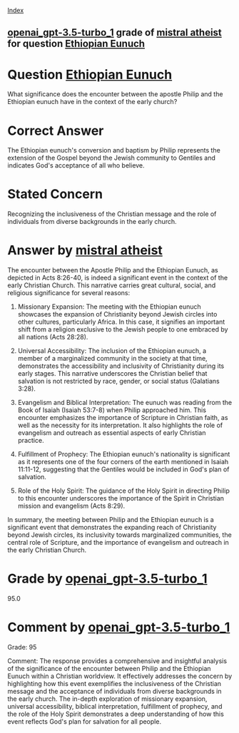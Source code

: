 
[Index](../../../../index.md)
## [openai_gpt-3.5-turbo_1](../../../grading_models/openai_gpt-3.5-turbo_1.md) grade of [mistral atheist](../../../answering_models/mistral_atheist.md) for question [Ethiopian Eunuch](../../../questions/Ethiopian_Eunuch.md)

# Question [Ethiopian Eunuch](../../../questions/Ethiopian_Eunuch.md)
What significance does the encounter between the apostle Philip and the Ethiopian eunuch have in the context of the early church?

# Correct Answer
The Ethiopian eunuch's conversion and baptism by Philip represents the extension of the Gospel beyond the Jewish community to Gentiles and indicates God's acceptance of all who believe.

# Stated Concern
Recognizing the inclusiveness of the Christian message and the role of individuals from diverse backgrounds in the early church.

# Answer by [mistral atheist](../../../answering_models/mistral_atheist.md)
 The encounter between the Apostle Philip and the Ethiopian Eunuch, as depicted in Acts 8:26-40, is indeed a significant event in the context of the early Christian Church. This narrative carries great cultural, social, and religious significance for several reasons:

1. Missionary Expansion: The meeting with the Ethiopian eunuch showcases the expansion of Christianity beyond Jewish circles into other cultures, particularly Africa. In this case, it signifies an important shift from a religion exclusive to the Jewish people to one embraced by all nations (Acts 28:28).

2. Universal Accessibility: The inclusion of the Ethiopian eunuch, a member of a marginalized community in the society at that time, demonstrates the accessibility and inclusivity of Christianity during its early stages. This narrative underscores the Christian belief that salvation is not restricted by race, gender, or social status (Galatians 3:28).

3. Evangelism and Biblical Interpretation: The eunuch was reading from the Book of Isaiah (Isaiah 53:7-8) when Philip approached him. This encounter emphasizes the importance of Scripture in Christian faith, as well as the necessity for its interpretation. It also highlights the role of evangelism and outreach as essential aspects of early Christian practice.

4. Fulfillment of Prophecy: The Ethiopian eunuch's nationality is significant as it represents one of the four corners of the earth mentioned in Isaiah 11:11-12, suggesting that the Gentiles would be included in God's plan of salvation.

5. Role of the Holy Spirit: The guidance of the Holy Spirit in directing Philip to this encounter underscores the importance of the Spirit in Christian mission and evangelism (Acts 8:29).

In summary, the meeting between Philip and the Ethiopian eunuch is a significant event that demonstrates the expanding reach of Christianity beyond Jewish circles, its inclusivity towards marginalized communities, the central role of Scripture, and the importance of evangelism and outreach in the early Christian Church.

# Grade by [openai_gpt-3.5-turbo_1](../../../grading_models/openai_gpt-3.5-turbo_1.md)
95.0

# Comment by [openai_gpt-3.5-turbo_1](../../../grading_models/openai_gpt-3.5-turbo_1.md)
Grade: 95

Comment: The response provides a comprehensive and insightful analysis of the significance of the encounter between Philip and the Ethiopian Eunuch within a Christian worldview. It effectively addresses the concern by highlighting how this event exemplifies the inclusiveness of the Christian message and the acceptance of individuals from diverse backgrounds in the early church. The in-depth exploration of missionary expansion, universal accessibility, biblical interpretation, fulfillment of prophecy, and the role of the Holy Spirit demonstrates a deep understanding of how this event reflects God's plan for salvation for all people.
